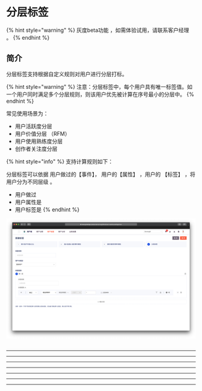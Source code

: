 # 分层标签

{% hint style="warning" %}
灰度beta功能 ，如需体验试用，请联系客户经理 。
{% endhint %}



## 简介

分层标签支持根据自定义规则对用户进行分层打标。

{% hint style="warning" %}
注意：分层标签中，每个用户具有唯一标签值。如一个用户同时满足多个分层规则，则该用户优先被计算在序号最小的分层中。
{% endhint %}

常见使用场景为：

* 用户活跃度分层
* 用户价值分层 （RFM）
* 用户使用熟练度分层&#x20;
* 创作者关注度分层

{% hint style="info" %}
支持计算规则如下：

分层标签可以依据 用户做过的【事件】， 用户的【属性】 ，用户的 【标签】 ，将用户分为不同层级 。

* 用户做过&#x20;
* 用户属性是
* 用户标签是
{% endhint %}

![](../../../../.gitbook/assets/ying-mu-jie-tu-20200812-xia-wu-3.01.40.png)





##

****

****

****

****

****

****

****
